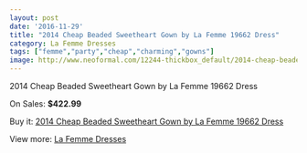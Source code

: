 ```yaml
---
layout: post
date: '2016-11-29'
title: "2014 Cheap Beaded Sweetheart Gown by La Femme 19662 Dress"
category: La Femme Dresses
tags: ["femme","party","cheap","charming","gowns"]
image: http://www.neoformal.com/12244-thickbox_default/2014-cheap-beaded-sweetheart-gown-by-la-femme-19662-dress.jpg
---
```

2014 Cheap Beaded Sweetheart Gown by La Femme 19662 Dress

On Sales: **$422.99**
<a href="https://www.neoformal.com/en/la-femme-dresses-2014/4349-2014-cheap-beaded-sweetheart-gown-by-la-femme-19662-dress.html"><amp-img layout="responsive" width="600" height="600" src="//www.neoformal.com/12244-thickbox_default/2014-cheap-beaded-sweetheart-gown-by-la-femme-19662-dress.jpg" alt="2014 Cheap Beaded Sweetheart Gown by La Femme 19662 Dress 0" /></a>
<a href="https://www.neoformal.com/en/la-femme-dresses-2014/4349-2014-cheap-beaded-sweetheart-gown-by-la-femme-19662-dress.html"><amp-img layout="responsive" width="600" height="600" src="//www.neoformal.com/12245-thickbox_default/2014-cheap-beaded-sweetheart-gown-by-la-femme-19662-dress.jpg" alt="2014 Cheap Beaded Sweetheart Gown by La Femme 19662 Dress 1" /></a>
<a href="https://www.neoformal.com/en/la-femme-dresses-2014/4349-2014-cheap-beaded-sweetheart-gown-by-la-femme-19662-dress.html"><amp-img layout="responsive" width="600" height="600" src="//www.neoformal.com/12246-thickbox_default/2014-cheap-beaded-sweetheart-gown-by-la-femme-19662-dress.jpg" alt="2014 Cheap Beaded Sweetheart Gown by La Femme 19662 Dress 2" /></a>

Buy it: [2014 Cheap Beaded Sweetheart Gown by La Femme 19662 Dress](https://www.neoformal.com/en/la-femme-dresses-2014/4349-2014-cheap-beaded-sweetheart-gown-by-la-femme-19662-dress.html "2014 Cheap Beaded Sweetheart Gown by La Femme 19662 Dress")

View more: [La Femme Dresses](https://www.neoformal.com/en/56-la-femme-dresses-2014 "La Femme Dresses")